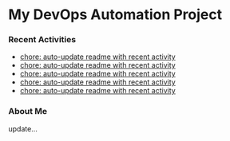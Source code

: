 # My DevOps Automation Project

### Recent Activities
<!-- activity:START -->
- [chore: auto-update readme with recent activity](https://github.com/kaigiii/mybowling-app/commit/532735dc1c8f1e2e585bfe3804ae4a8ffc9a1af1)
- [chore: auto-update readme with recent activity](https://github.com/kaigiii/mybowling-app/commit/496af678afe53248a8d54c57efd1af897343aa5f)
- [chore: auto-update readme with recent activity](https://github.com/kaigiii/mybowling-app/commit/8ad6fd39dbd397cc9825a4f1db95ccda5b1d30ec)
- [chore: auto-update readme with recent activity](https://github.com/kaigiii/mybowling-app/commit/9d1a2e15783d2b3a22fb62093089901fd32ada1c)
- [chore: auto-update readme with recent activity](https://github.com/kaigiii/mybowling-app/commit/381b6f87a7d6f5ebb28c7a5e2ac73c47b31b12e8)
<!-- activity:END -->

### About Me
<!-- MYLINKS:START -->
<!-- MYLINKS:END -->

update...
